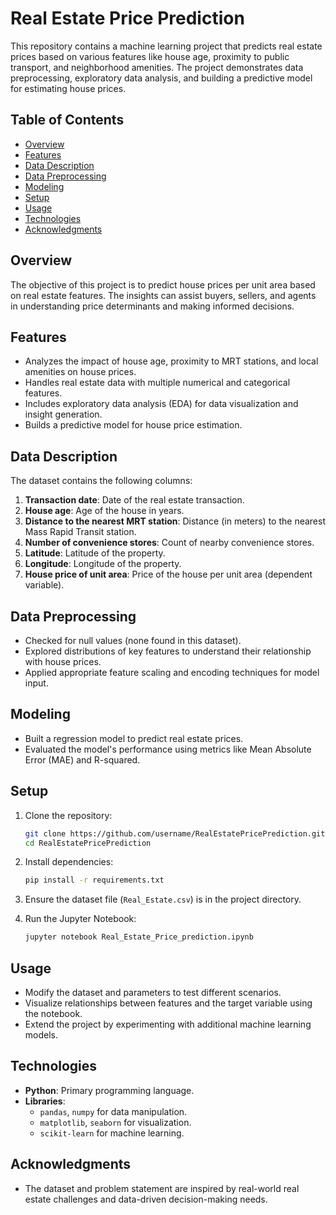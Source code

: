
# Real Estate Price Prediction

This repository contains a machine learning project that predicts real estate prices based on various features like house age, proximity to public transport, and neighborhood amenities. The project demonstrates data preprocessing, exploratory data analysis, and building a predictive model for estimating house prices.

## Table of Contents
- [Overview](#overview)
- [Features](#features)
- [Data Description](#data-description)
- [Data Preprocessing](#data-preprocessing)
- [Modeling](#modeling)
- [Setup](#setup)
- [Usage](#usage)
- [Technologies](#technologies)
- [Acknowledgments](#acknowledgments)

## Overview

The objective of this project is to predict house prices per unit area based on real estate features. The insights can assist buyers, sellers, and agents in understanding price determinants and making informed decisions.

## Features

- Analyzes the impact of house age, proximity to MRT stations, and local amenities on house prices.
- Handles real estate data with multiple numerical and categorical features.
- Includes exploratory data analysis (EDA) for data visualization and insight generation.
- Builds a predictive model for house price estimation.

## Data Description

The dataset contains the following columns:
1. **Transaction date**: Date of the real estate transaction.
2. **House age**: Age of the house in years.
3. **Distance to the nearest MRT station**: Distance (in meters) to the nearest Mass Rapid Transit station.
4. **Number of convenience stores**: Count of nearby convenience stores.
5. **Latitude**: Latitude of the property.
6. **Longitude**: Longitude of the property.
7. **House price of unit area**: Price of the house per unit area (dependent variable).

## Data Preprocessing

- Checked for null values (none found in this dataset).
- Explored distributions of key features to understand their relationship with house prices.
- Applied appropriate feature scaling and encoding techniques for model input.

## Modeling

- Built a regression model to predict real estate prices.
- Evaluated the model's performance using metrics like Mean Absolute Error (MAE) and R-squared.

## Setup

1. Clone the repository:
   ```bash
   git clone https://github.com/username/RealEstatePricePrediction.git
   cd RealEstatePricePrediction
   ```

2. Install dependencies:
   ```bash
   pip install -r requirements.txt
   ```

3. Ensure the dataset file (`Real_Estate.csv`) is in the project directory.

4. Run the Jupyter Notebook:
   ```bash
   jupyter notebook Real_Estate_Price_prediction.ipynb
   ```

## Usage

- Modify the dataset and parameters to test different scenarios.
- Visualize relationships between features and the target variable using the notebook.
- Extend the project by experimenting with additional machine learning models.

## Technologies

- **Python**: Primary programming language.
- **Libraries**:
  - `pandas`, `numpy` for data manipulation.
  - `matplotlib`, `seaborn` for visualization.
  - `scikit-learn` for machine learning.

## Acknowledgments

- The dataset and problem statement are inspired by real-world real estate challenges and data-driven decision-making needs.


